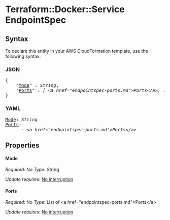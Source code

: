 # Terraform::Docker::Service EndpointSpec

## Syntax

To declare this entity in your AWS CloudFormation template, use the following syntax:

### JSON

<pre>
{
    "<a href="#mode" title="Mode">Mode</a>" : <i>String</i>,
    "<a href="#ports" title="Ports">Ports</a>" : <i>[ &lt;a href=&#34;endpointspec-ports.md&#34;&gt;Ports&lt;/a&gt;, ... ]</i>
}
</pre>

### YAML

<pre>
<a href="#mode" title="Mode">Mode</a>: <i>String</i>
<a href="#ports" title="Ports">Ports</a>: <i>
      - &lt;a href=&#34;endpointspec-ports.md&#34;&gt;Ports&lt;/a&gt;</i>
</pre>

## Properties

#### Mode

_Required_: No
_Type_: String

_Update requires_: [No interruption](https://docs.aws.amazon.com/AWSCloudFormation/latest/UserGuide/using-cfn-updating-stacks-update-behaviors.html#update-no-interrupt)

#### Ports

_Required_: No
_Type_: List of &lt;a href=&#34;endpointspec-ports.md&#34;&gt;Ports&lt;/a&gt;

_Update requires_: [No interruption](https://docs.aws.amazon.com/AWSCloudFormation/latest/UserGuide/using-cfn-updating-stacks-update-behaviors.html#update-no-interrupt)

